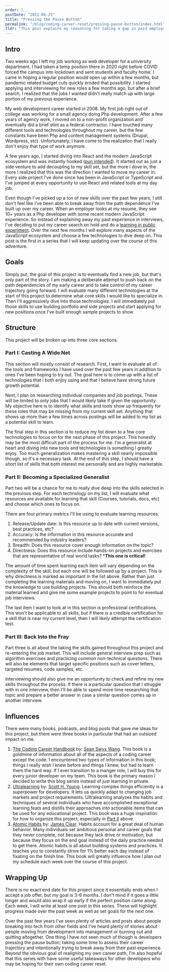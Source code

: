 ```yaml
---
order: 1
postDate: "2021-06-25"
title: "Pressing the Pause Button"
permalink: "/blog/coding-career-reset/pressing-pause-button/index.html"
tldr: "This post explains my reasoning for taking a gap in paid employment to explore new technologies and skills. It also covers how my research and learning process will be structured and highlights some of the books I drew inspiration from for this adventure."
---
```


## Intro

Two weeks ago I left my job working as web developer for a university department. I had taken a temp position there in 2020 right before COVID forced the campus into lockdown and sent students and faculty home. I came in hoping a regular position would open up within a few months, but pandemic related budget cuts quickly eroded that possibility. I started applying and interviewing for new roles a few months ago, but after a brief search, I realized that the jobs I wanted didn't really match up with large portion of my previous experience.

My web development career started in 2008. My first job right out of college was working for a small agency doing Php development. After a few years of agency work, I moved on to a non-profit organization and eventually did a brief stint as a federal contractor. I have touched many different tools and technologies throughout my career, but the few constants have been Php and content management systems (Drupal, Wordpress, etc). Unfortunately, I have come to the realization that I really don't enjoy that type of work anymore.

A few years ago, I started diving into React and the modern JavaScript ecosystem and was instantly hooked ([pun intended](https://reactjs.org/docs/hooks-intro.html)). It started out as just a side venture to add decoupling to my skill set, but the more I dove in, the more I realized that this was the direction I wanted to move my career in. Every side project I've done since has been in JavaScript or TypeScript and I've jumped at every opportunity to use React and related tools at my day job.

Even though I've picked up a ton of new skills over the past few years, I still don't feel like I've been able to break away from the path dependence I've built up over my career. When an employer looks at my resume, they see 10+ years as a Php developer with some recent modern JavaScript experience. So instead of explaining away my past experience in interviews, I've deciding to put my career search on hold and do a [learning in public experiment](https://www.swyx.io/learn-in-public/). Over the next few months I will explore many aspects of the JavaScript ecosystem and choose a few technologies to dive deep on. This post is the first in a series that I will keep updating over the course of this adventure.

## Goals

Simply put, the goal of this project is to eventually find a new job, but that's only part of the story.  I am making a deliberate attempt to push back on the path dependencies of my early career and to take control of my career trajectory going forward. I will evaluate many different technologies at the start of this project to determine what core skills I would like to specialize in. Then I'll aggressively dive into those technologies. I will immediately put those skills to use building portfolio and side projects and start applying for new positions once I've built enough sample projects to show.

## Structure

This project will be broken up into three core sections.

### Part I: Casting A Wide Net

This section will mostly consist of research. First, I want to evaluate all of the tools and frameworks I have used over the past few years in addition to ones I've been hoping to try out. The goal here is to come up with a list of technologies that I both enjoy using and that I believe have strong future growth potential.

Next, I plan on researching individual companies and job postings. These will be limited to only jobs that I would likely take if given the opportunity. My objective here is to identify what skills and tools show up frequently for these roles that may be missing from my current skill set. Anything that shows up more than a few times across postings will be added to my list as a potential skill to learn.

The final step in this section is to reduce my list down to a few core technologies to focus on for the next phase of this project. This honestly may be the most difficult part of the process for me. I'm a generalist at heart and diving into new tools and technologies is something I greatly enjoy.  Too much generalization makes mastering a skill nearly impossible though, so it's a necessary task. At the end of this step, I should have a short list of skills that both interest me personally and are highly marketable.

### Part II: Becoming a Specialized Generalist

Part two will be a chance for me to really dive deep into the skills selected in the previous step. For each technology on my list, I will evaluate what resources are available for learning that skill (Courses, tutorials, docs, etc) and choose which ones to focus on.

There are four primary metrics I'll be using to evaluate learning resources.

1. Release/Update date: Is this resource up to date with current versions, best practices, etc?
2. Accuracy: Is the information in this resource accurate and recommended by industry leaders?
3. Breadth: Does this resource cover enough information on the topic?
4. Directness: Does this resource include hands-on projects and exercises that are representative of real world tasks? ***This one is critical!**

The amount of time spent learning each item will vary depending on the complexity of the skill, but each one will be followed up by a project. This is why directness is marked as important in the list above. Rather than just completing the learning materials and moving on, I want to immediately put the knowledge to use building projects. This should both reinforce the material learned and give me some example projects to point to for eventual job interviews.

The last item I want to look at in this section is professional certifications. This won't be applicable to all skills, but if there is a credible certification for a skill that is near my current level, then I will likely attempt the certification test.

<h3 id="part2">Part III: Back Into the Fray</h3>

Part three is all about the taking the skills gained throughout this project and re-entering the job market. This will include general interview prep such as algorithm exercises and practicing common non-technical questions. There will also be elements that target specific positions such as cover letters, targeted resumes, code samples, etc.

Interviewing should also give me an opportunity to check and refine my new skills throughout the process. If there is a particular question that I struggle with in one interview, then I'll be able to spend more time researching that topic and prepare a better answer in case a similar question comes up in another interview.

## Influences

There were many books, podcasts, and blog posts that gave me ideas for this project, but there were three books in particular that had an outsized impact on me.

1. [The Coding Career Handbook](https://www.learninpublic.org/) by: [Sean Swyx Wang](https://www.swyx.io/). This book is a goldmine of information about all of the aspects of a coding career except the code. I encountered two types of information in this book; things I really wish I knew before and things I knew, but had to learn them the hard way. If I ever transition to a manger role, I will buy this for every junior developer on my team. This book is the primary reason I decided to write this blog series instead of just learning in private.
2. [Ultralearning](https://www.scotthyoung.com/blog/ultralearning/) by: [Scott H. Young](https://www.scotthyoung.com/). Learning complex things efficiently is a superpower for developers. It lets us quickly adapt to changing job markets and project requirements. Ultralearning analyzes the habits and techniques of several individuals who have accomplished exceptional learning feats and distills their approaches into actionable items that can be used for any educational project. This book was a huge inspiration for how to organize this project, especially in [Part II](#part2) above.
3. [Atomic Habits](https://jamesclear.com/atomic-habits) by: [James Clear](https://jamesclear.com/). Habits account for a great deal of human behavior. Many individuals set ambitious personal and career goals that they never complete, not because they lack drive or motivation, but because they focus on the end goal instead of the daily practice needed to get there. Atomic habits is all about building systems and practices. It teaches you to constantly strive for 1% better each day instead of fixating on the finish line. This book will greatly influence how I plan out my schedule each week over the course of this project.

## Wrapping Up

There is no exact end date for this project since it essentially ends when I accept a job offer, but my goal is 3-6 months. I don't mind if it goes a little longer and would also wrap it up early if the perfect position came along. Each week, I will write at least one post in this series. These will highlight progress made over the past week as well as set goals for the next one.

Over the past few years I've seen plenty of articles and posts about people breaking into tech from other fields and I've heard plenty of stories about people moving from development into management or burning out and quitting altogether. One thing I have not seen much of though is developers pressing the pause button; taking some time to assess their career trajectory and intentionally trying to break away from their past experience. Beyond the obvious goal of realigning my own career path, I'm also hopeful that this series with have some useful takeaways for other developers who may be hoping for their own coding career reset.
